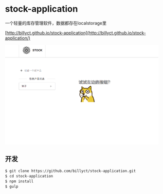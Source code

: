 # stock-application
一个轻量的库存管理软件，数据都存在localstorage里

[http://billyct.github.io/stock-application](http://billyct.github.io/stock-application/)

![stock-application](./screenshot.png)


## 开发

```bash
$ git clone https://github.com/billyct/stock-application.git
$ cd stock-application
$ npm install
$ gulp
```
